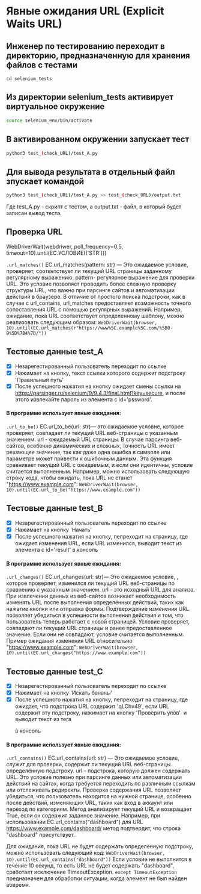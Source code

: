 # Явные ожидания URL (Explicit Waits URL) 

## Инженер по тестированию переходит в директорию, предназначенную для хранения файлов с тестами
```
cd selenium_tests
```
## Из директории selenium_tests активирует виртуальное окружение
```sh
source selenium_env/bin/activate
```
## В активированном окружении запускает тест 
```sh
python3 test_(check_URL)/test_A.py
```
## Для вывода результата в отдельный файл зпускает командой 
```sh
python3 test_(check_URL)/test_A.py >> test_(check_URL)/output.txt
```
Где test_A.py -  скрипт с тестом, а output.txt - файл, в который будет записан вывод теста.


## Проверка URL 
WebDriverWait(webdriwer, poll_frequency=0.5, timeout=10).until(EC.УСЛОВИЕ(('STR')))





```.url_matches()```
EC.url_matches(pattern: str) — Это ожидаемое условие, проверяет, соответствует ли текущий URL страницы заданному регулярному выражению.
pattern- регулярное выражение для проверки URL.
Это условие позволяет проводить более сложную проверку структуры URL, что важно при парсинге сайтов и автоматизации действий в браузере. 
В отличие от простого поиска подстроки, как в случае с url_contains, url_matches предоставляет возможность точного сопоставления URL c помощью регулярных выражений. 
Например, ожидание, пока URL соответствует определенному шаблону, можно реализовать следующим образом: 
```WebDriverWait(browser, 10).until(EC.url_matches(r"https://www%5C.example%5C.com/%5B0-9%5D%7B4%7D/"))```







## Тестовые данные test_A
- [x] Незарегестированный пользователь переходит по ссылке
- [x] Нажимает на кнопку, текст ссылки которого содержит подстроку 'Правильный путь'
- [x] После успешного нажатия на кнопку ожидает смены ссылки на https://parsinger.ru/selenium/9/9.4.3/final.html?key=secure, и после этого извлекайте пароль из элемента с id='pssword'.
#### В программе использует явные ожидания: 
```.url_to_be()```
EC.url_to_be(url: str)— это ожидаемое условие, которое проверяет, совпадает ли текущий URL веб-страницы с указанным значением.
url - ожидаемый URL страницы.
В случае парсинга веб-сайтов, особенно динамических и сложных, точность URL имеет решающее значение, так как даже одна ошибка в символе или параметре может привести к ошибочным данным. 
Эта функция сравнивает текущий URL с ожидаемым, и если они идентичны, условие считается выполненным. 
Например, можно использовать следующую строку кода, чтобы ожидать, пока URL не станет "https://www.example.com":
```WebDriverWait(browser, 10).until(EC.url_to_be("https://www.example.com"))```


## Тестовые данные test_B
- [x] Незарегестированный пользователь переходит по ссылке
- [x] Нажимает на кнопку 'Начать'
- [x] После успешного нажатия на кнопку, пепреходит на страницу, где ожидает изменения URL, если URL изменился, выводит текст из элемента с id='result' в консоль
#### В программе использует явные ожидания: 
```.url_changes()```
EC.url_changes(url: str)— Это ожидаемое условие, , которое проверяет, изменился ли текущий URL веб-страницы по сравнению с указанным значением. 
url - это исходный URL для анализа.
При извлечении данных из веб-сайтов возникает необходимость изменять URL после выполнения определённых действий, таких как нажатие кнопки или отправка формы. 
Подтверждение изменения URL позволяет убедиться в успешности выполнения действия и том, что пользователь теперь работает с новой страницей. 
Условие проверяет, совпадают ли текущий URL страницы и ранее предоставленное значение. Если они не совпадают, условие считается выполненным.
Пример ожидания изменения URL относительно "https://www.example.com":
```WebDriverWait(browser, 10).until(EC.url_changes("https://www.example.com"))```

## Тестовые данные test_C
- [x] Незарегестированный пользователь переходит по ссылке
- [x] Нажимает на кнопку 'Искать бананы'
- [x] После успешного нажатия на кнопку, пепреходит на страницу, где ожидает, что подстрока URL содержит 'qLChv49', если URL содержит эту подстроку, нажимает на кнопку 'Проверить улов'  и выводит текст из тега <p> в консоль
#### В программе использует явные ожидания: 
```.url_contains()```
EC.url_contains(url: str) — Это ожидаемое условие, служит для проверки, содержит ли текущий URL веб-страницы определённую подстроку.
url - подстрока, которую должен содержать URL.
Это условие  полезно при парсинге данных или автоматизации действий на сайтах, когда требуется переходить по различным ссылкам или отслеживать редиректы. 
Проверка содержания URL позволяет убедиться, что пользователь находится на нужной странице, особенно после действий, изменяющих URL, таких как вход в аккаунт или переход по категориям.
Метод анализирует текущий URL и возвращает True, если он содержит заданное значение. 
Например, при использовании EC.url_contains("dashboard") для URL https://www.example.com/dashboard/ метод подтвердит, что строка "dashboard" присутствует.

Для ожидания, пока URL не будет содержать определённую подстроку, можно использовать следующий код:
```WebDriverWait(browser, 10).until(EC.url_contains("dashboard"))```
Если условие не выполнится в течение 10 секунд, то есть URL не будет содержать "dashboard", сработает исключение TimeoutException. 
```except TimeoutException``` предназначен для обработки ситуации, когда элемент не был найден вовремя.